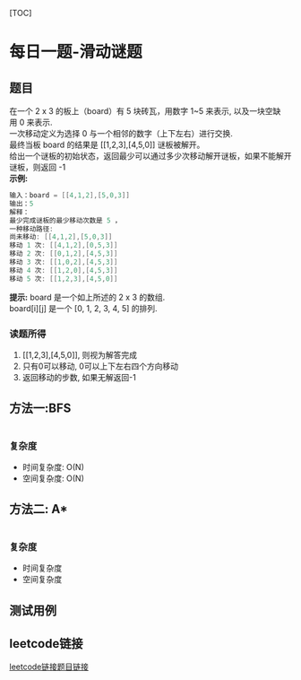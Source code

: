 [TOC]

# 每日一题-滑动谜题

## 题目
在一个 2 x 3 的板上（board）有 5 块砖瓦，用数字 1~5 来表示, 以及一块空缺用 0 来表示.  
一次移动定义为选择 0 与一个相邻的数字（上下左右）进行交换.  
最终当板 board 的结果是 [[1,2,3],[4,5,0]] 谜板被解开。  
给出一个谜板的初始状态，返回最少可以通过多少次移动解开谜板，如果不能解开谜板，则返回 -1   
**示例:**  
```java
输入：board = [[4,1,2],[5,0,3]]
输出：5
解释：
最少完成谜板的最少移动次数是 5 ，
一种移动路径:
尚未移动: [[4,1,2],[5,0,3]]
移动 1 次: [[4,1,2],[0,5,3]]
移动 2 次: [[0,1,2],[4,5,3]]
移动 3 次: [[1,0,2],[4,5,3]]
移动 4 次: [[1,2,0],[4,5,3]]
移动 5 次: [[1,2,3],[4,5,0]]
```

**提示:**
board 是一个如上所述的 2 x 3 的数组.  
board[i][j] 是一个 [0, 1, 2, 3, 4, 5] 的排列.  

### 读题所得
1. [[1,2,3],[4,5,0]], 则视为解答完成
2. 只有0可以移动, 0可以上下左右四个方向移动
3. 返回移动的步数, 如果无解返回-1

## 方法一:BFS
```

```
### 复杂度
* 时间复杂度: O(N)
* 空间复杂度: O(N)

## 方法二: A*
```java

```
### 复杂度
* 时间复杂度
* 空间复杂度

## 测试用例

## leetcode链接
[leetcode链接题目链接](https://leetcode-cn.com/problems/sliding-puzzle)  